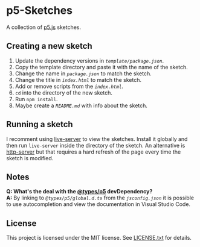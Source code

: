 # p5-Sketches

A collection of [p5.js](https://p5js.org/) sketches.

## Creating a new sketch

1. Update the dependency versions in *`template/package.json`*.
1. Copy the template directory and paste it with the name of the sketch.
1. Change the name in *`package.json`* to match the sketch.
1. Change the title in *`index.html`* to match the sketch.
1. Add or remove scripts from the *`index.html`*.
1. `cd` into the directory of the new sketch.
1. Run `npm install`.
1. Maybe create a *`README.md`* with info about the sketch.

## Running a sketch

I recomment using [live-server](https://www.npmjs.com/package/live-server) to view the sketches.
Install it globally and then run `live-server` inside the directory of the sketch.
An alternative is [http-server](https://www.npmjs.com/package/http-server) but that requires a hard refresh of the page every time the sketch is modified.

## Notes

**Q: What's the deal with the [@types/p5](https://www.npmjs.com/package/@types/p5) devDependency?**  
**A:** By linking to *`@types/p5/global.d.ts`* from the *`jsconfig.json`* it is possible to use autocompletion and view the documentation in Visual Studio Code.

## License

This project is licensed under the MIT license.
See [LICENSE.txt](LICENSE.txt) for details.
